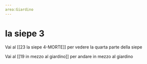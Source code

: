 ```yaml
---
area:Giardino
---
```

# la siepe 3

Vai al [[23 la siepe 4-MORTE]] per vedere la quarta parte della siepe

Vai al [[19 in mezzo al giardino]] per andare in mezzo al giardino